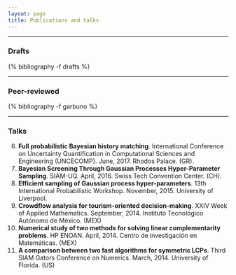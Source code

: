 ```yaml
---
layout: page
title: Publications and talks
---
```


<hr>

### Drafts

{% bibliography -f drafts %}

<hr>

### Peer-reviewed

{% bibliography -f garbuno %}

<hr>

### Talks  

6. **Full probabilistic Bayesian history matching**. International Conference on Uncertainty Quantification in Computational Sciences and Engineering (UNCECOMP). June, 2017. Rhodos Palace. (GR).  
5. **Bayesian Screening Through Gaussian Processes Hyper-Parameter Sampling**. SIAM-UQ. April, 2016. Swiss Tech Convention Center. (CH).  
4. **Efficient sampling of Gaussian process hyper-parameters**. 13th International Probabilistic Workshop. November, 2015. University of Liverpool.
3. **Crowdflow analysis for tourism-oriented decision-making**. XXIV Week of Applied Mathematics. September, 2014. Instituto Tecnológico Autónomo de México. (MEX)  
2. **Numerical study of two methods for solving linear complementarity problems**. HP ENOAN. April,  2014. Centro de investigación en Matemáticas. (MEX)  
1. **A comparison between two fast algorithms for symmetric LCPs**. Third SIAM Gators Conference on Numerics. March, 2014. University of Florida. (US)  
